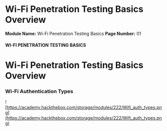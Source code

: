 <!--
 // Platform: Academy
// URL: https://academy.hackthebox.com/module/222/section/2399
// Platform Version: V1
// Module ID: 222
// Module Name: Wi-Fi Penetration Testing Basics
// Module Difficulty: Medium
// Section ID: 2399
// Section Title: Wi-Fi Penetration Testing Basics Overview
// Page Title: Wi-Fi Penetration Testing Basics
// Page Number: 01
-->

# Wi-Fi Penetration Testing Basics Overview

**Module Name:** Wi-Fi Penetration Testing Basics **Page Number:** 01

#### WI-FI PENETRATION TESTING BASICS

# Wi-Fi Penetration Testing Basics Overview

### Wi-Fi Authentication Types

![https://academy.hackthebox.com/storage/modules/222/Wifi_auth_types.png](https://academy.hackthebox.com/storage/modules/222/Wifi_auth_types.png)

####